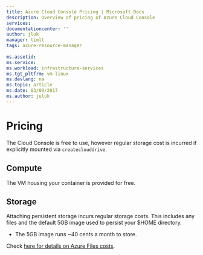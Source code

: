 ```yaml
---
title: Azure Cloud Console Pricing | Microsoft Docs
description: Overview of pricing of Azure Cloud Console
services: 
documentationcenter: ''
author: jluk
manager: timlt
tags: azure-resource-manager
 
ms.assetid: 
ms.service: 
ms.workload: infrastructure-services
ms.tgt_pltfrm: vm-linux
ms.devlang: na
ms.topic: article
ms.date: 03/09/2017
ms.author: juluk
---
```


# Pricing
The Cloud Console is free to use, however regular storage cost is incurred if explicitly mounted via `createclouddrive`.

## Compute
The VM housing your container is provided for free.

## Storage
Attaching persistent storage incurs regular storage costs. This includes any files and the default 5GB image used to persist your $HOME directory.
* The 5GB image runs ~40 cents a month to store.

Check [here for details on Azure Files costs](https://azure.microsoft.com/en-us/pricing/details/storage/files/).